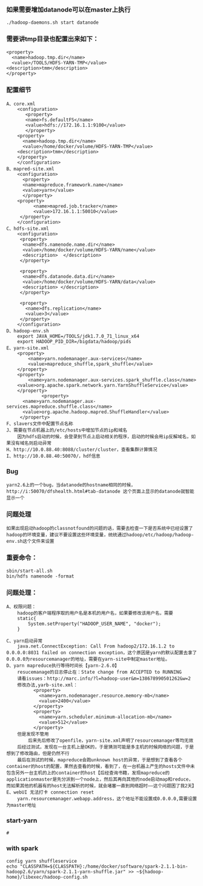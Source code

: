 ### 如果需要增加datanode可以在master上执行
	./hadoop-daemons.sh start datanode
### 需要讲tmp目录也配置出来如下：
	<property>
	  <name>hadoop.tmp.dir</name>
	  <value>/TOOLS/HDFS-YARN-TMP</value>
	<description>tmm</description> 
	</property>
### 配置细节
	A、core.xml
		<configuration>
		   <property>
		   <name>fs.defaultFS</name>
		   <value>hdfs://172.16.1.1:9100</value>
		   </property>
		<property>
		  <name>hadoop.tmp.dir</name>
		  <value>/home/docker/volume/HDFS-YARN-TMP</value>
		<description>tmm</description>
		</property>
		</configuration>
	B、mapred-site.xml
		<configuration>
		  <property> 
		  <name>mapreduce.framework.name</name> 
		  <value>yarn</value> 
		  </property> 
		<property> 
		      <name>mapred.job.tracker</name>
		      <value>172.16.1.1:50010</value>
		 </property>
		</configuration>
	C、hdfs-site.xml
		<configuration>
		 <property> 
		  <name>dfs.namenode.name.dir</name> 
		  <value>/home/docker/volume/HDFS-YARN/name</value>
		  <description>  </description> 
		 </property> 

		 <property> 
		  <name>dfs.datanode.data.dir</name> 
		  <value>/home/docker/volume/HDFS-YARN/data</value>
		  <description> </description> 
		 </property> 

		 <property> 
		   <name>dfs.replication</name>
		   <value>3</value>
		 </property>
		</configuration>
	D、hadoop-env.sh
		export JAVA_HOME=/TOOLS/jdk1.7.0_71_linux_x64
		export HADOOP_PID_DIR=/bigdata/hadoop/pids
	E、yarn-site.xml
		<property>
			<name>yarn.nodemanager.aux-services</name>
			<value>mapreduce_shuffle,spark_shuffle</value>
		</property>
		<property>
			<name>yarn.nodemanager.aux-services.spark_shuffle.class</name>
		<value>org.apache.spark.network.yarn.YarnShuffleService</value>
		</property>
				 <property>
		  <name>yarn.nodemanager.aux-services.mapreduce.shuffle.class</name>
		  <value>org.apache.hadoop.mapred.ShuffleHandler</value>
		 </property>
	F、slavers文件中配置节点名称
	J、需要在节点机器上的/etc/hosts中增加节点的ip和域名
		因为hdfs启动的时候，会登录到节点上启动相关的程序，启动的时候会用ip反解域名，如果没有域名则启动异常
	H、http://10.0.88.40:8088/cluster/cluster，查看集群计算情况
	I、http://10.0.88.40:50070/，hdf信息
### Bug
	yarn2.6上的一个bug，当datanode的hostname相同的时候，http://i:50070/dfshealth.html#tab-datanode 这个页面上显示的datanode就智能显示一个
### 问题处理
	如果出现启动hadoop的classnotfound的问题的话，需要去检查一下是否系统中已经设置了hadoop的环境变量，建议不要设置这些环境变量，统统通过hadoop/etc/hadoop/hadoop-env.sh这个文件来设置
### 重要命令：
	sbin/start-all.sh
	bin/hdfs namenode -format
### 问题处理：
	A、权限问题：
		hadoop的客户端程序取的用户名是本机的用户名，如果要修改该用户名，需要
		static{
			System.setProperty("HADOOP_USER_NAME", "docker");
		}

	C、yarn启动异常
		java.net.ConnectException: Call From hadoop2/172.16.1.2 to 0.0.0.0:8031 failed on connection exception，这个原因是yarn的默认配置去拿了0.0.0.0为resourcemanager的地址，需要在yarn-site中制定master地址。
	D、yarn mapreduce执行等待时间长【yarn-2.6.0】
		resucemanage的日志停止在：State change from ACCEPTED to RUNNING
		请看issues：http://marc.info/?l=hadoop-user&m=138678990501262&w=2
		修改办法,yarb-site.xml：
			  <property>
			    <name>yarn.nodemanager.resource.memory-mb</name>
			    <value>2400</value>
			  </property>
			  <property>
			    <name>yarn.scheduler.minimum-allocation-mb</name>
			    <value>512</value>
			  </property>
		但是发现不管用
			后来先后修改了openfile，yarn-site.xml声明了resourcemanager等均无效
		后经过测试，发现在一台主机上是OK的，于是猜测可能是多主机的时候网络的问题，于是想到了修改路由，但是仍然不行
		最后在测试的时候，mapreduce会跑unknown host的异常，于是想到了查看各个container的host的配置，果然去查看的时候，看到了，在一台机器上产生的hosts文件中未包含另外一台主机的上的container的host【后经查询书籍，发现mapreduce的applicationmaster是先分派到一个node上，然后其再向其他的node启动map和reduce，而如果其他的机器有的host无法解析的时候，就会堵塞一直到网络超时——这个问题困了我2天】
	E、webUI 无法打卡 connection reset
		yarn.resourcemanager.webapp.address，这个地址不能设置成0.0.0.0,需要设置为master地址
### start-yarn
	#
### with spark
	config yarn shuffleservice
	echo "CLASSPATH=${CLASSPATH}:/home/docker/software/spark-2.1.1-bin-hadoop2.6/yarn/spark-2.1.1-yarn-shuffle.jar" >> ~${hadoop-home}/libexec/hadoop-config.sh
		


